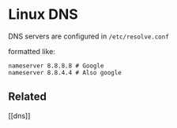 # Linux DNS

DNS servers are configured in `/etc/resolve.conf`

formatted like:
```shell 
nameserver 8.8.8.8 # Google
nameserver 8.8.4.4 # Also google
```


## Related
[[dns]]